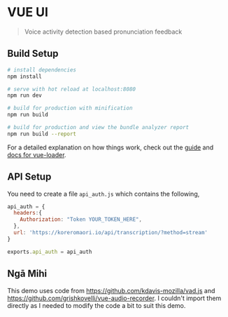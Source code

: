 # VUE UI 

> Voice activity detection based pronunciation feedback


## Build Setup

``` bash
# install dependencies
npm install

# serve with hot reload at localhost:8080
npm run dev

# build for production with minification
npm run build

# build for production and view the bundle analyzer report
npm run build --report
```

For a detailed explanation on how things work, check out the [guide](http://vuejs-templates.github.io/webpack/) and [docs for vue-loader](http://vuejs.github.io/vue-loader).

## API Setup
You need to create a file `api_auth.js` which contains the following,

```js
api_auth = {
  headers:{
    Authorization: "Token YOUR_TOKEN_HERE",
  },
  url: 'https://koreromaori.io/api/transcription/?method=stream'
}

exports.api_auth = api_auth
```


## Ngā Mihi
This demo uses code from https://github.com/kdavis-mozilla/vad.js and https://github.com/grishkovelli/vue-audio-recorder. I couldn't import them directly as I needed to modify the code a bit to suit this demo.